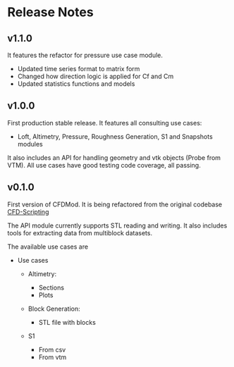 # Release Notes

## v1.1.0

It features the refactor for pressure use case module.

- Updated time series format to matrix form
- Changed how direction logic is applied for Cf and Cm
- Updated statistics functions and models

## v1.0.0

First production stable release.
It features all consulting use cases:

- Loft, Altimetry, Pressure, Roughness Generation, S1 and Snapshots modules

It also includes an API for handling geometry and vtk objects (Probe from VTM).
All use cases have good testing code coverage, all passing.

## v0.1.0

First version of CFDMod. It is being refactored from the
original codebase [CFD-Scripting](https://github.com/AeroSim-CFD/cfd-scripting)

The API module currently supports STL reading and writing.
It also includes tools for extracting data from multiblock datasets.

The available use cases are

- Use cases

  - Altimetry:

    - Sections
    - Plots

  - Block Generation:

    - STL file with blocks

  - S1

    - From csv
    - From vtm
